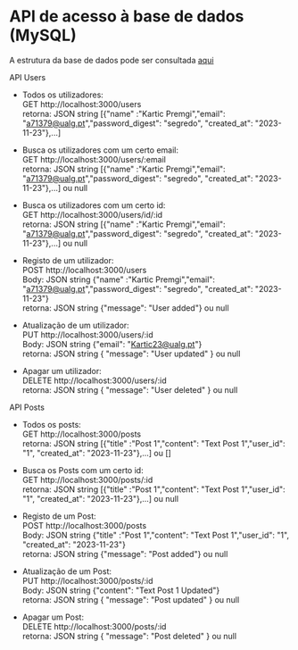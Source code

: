 # API de acesso à base de dados (MySQL)


A estrutura da base de dados pode ser consultada [aqui](https://github.com/Kartic23/ServerSide/blob/main/sql/database.sql)

API Users

- Todos os utilizadores:  <br />
  GET http://localhost:3000/users  <br />
  retorna: JSON string [{"name" :"Kartic Premgi","email": "a71379@ualg.pt","password_digest": "segredo", "created_at": "2023-11-23"},...]
    
- Busca os utilizadores com um certo email: <br />
      GET http://localhost:3000/users/:email <br />
      retorna: JSON string [{"name" :"Kartic Premgi","email": "a71379@ualg.pt","password_digest": "segredo", "created_at": "2023-11-23"},...] ou null

- Busca os utilizadores com um certo id: <br />
      GET http://localhost:3000/users/id/:id <br />
      retorna: JSON string [{"name" :"Kartic Premgi","email": "a71379@ualg.pt","password_digest": "segredo", "created_at": "2023-11-23"},...] ou null
    
- Registo de um utilizador: <br />
    POST http://localhost:3000/users <br />
    Body: JSON string {"name" :"Kartic Premgi","email": "a71379@ualg.pt","password_digest": "segredo", "created_at": "2023-11-23"} <br />
    retorna: JSON string {"message": "User added"} ou null

- Atualização de um utilizador: <br />
    PUT http://localhost:3000/users/:id <br />
    Body: JSON string {"email": "Kartic23@ualg.pt"} <br />
    retorna: JSON string { "message": "User updated" } ou null
- Apagar um utilizador: <br />
  DELETE http://localhost:3000/users/:id  <br />
  retorna: JSON string { "message": "User deleted" } ou null <br />



API Posts


- Todos os posts:  <br />
  GET http://localhost:3000/posts  <br />
  retorna: JSON string [{"title" :"Post 1","content": "Text Post 1","user_id": "1", "created_at": "2023-11-23"},...] ou []
    

- Busca os Posts com um certo id: <br />
      GET http://localhost:3000/posts/:id <br />
      retorna: JSON string [{"title" :"Post 1","content": "Text Post 1","user_id": "1", "created_at": "2023-11-23"},...] ou null
    
- Registo de um Post: <br />
    POST http://localhost:3000/posts <br />
    Body: JSON string {"title" :"Post 1","content": "Text Post 1","user_id": "1", "created_at": "2023-11-23"} <br />
    retorna: JSON string {"message": "Post added"} ou null

- Atualização de um Post: <br />
    PUT http://localhost:3000/posts/:id <br />
    Body: JSON string {"content": "Text Post 1 Updated"} <br />
    retorna: JSON string { "message": "Post updated" } ou null
  
- Apagar um Post: <br />
  DELETE http://localhost:3000/posts/:id  <br />
  retorna: JSON string { "message": "Post deleted" } ou null <br />

